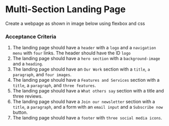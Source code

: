 # Multi-Section Landing Page

Create a webpage as shown in image below using flexbox and css

### Acceptance Criteria

1. The landing page should have a `header` with a `logo` and a `navigation menu` with `four` links. The header should have the ID `logo`
2. The landing page should have a `hero section` with a `background-image` and a `heading`.
3. The landing page should have an `Our Work` section with a `title`, `a paragraph`, and `four images`.
4. The landing page should have a `Features and Services` section with a `title`, a `paragraph`, and `three features`.
5. The landing page should have a `What others say` section with a title and three reviews.
6. The landing page should have a `Join our newsletter` section with a `title`, a `paragraph`, and a form with an `email input` and a `Subscribe now` button.
7. The landing page should have a `footer` with `three social media icons`.
